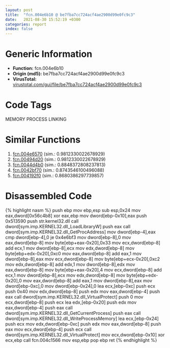 ```yaml
---
layout: post
title:  "fcn.004e6b10 @ be7fba7cc724acf4ae2900d99e0fc9c3"
date:   2021-08-30 15:52:19 +0300
categories: report
index: false
---
```


# Generic Information
- **Function:** fcn.004e6b10
- **Origin (md5):** be7fba7cc724acf4ae2900d99e0fc9c3
- **VirusTotal:** [virustotal.com/gui/file/be7fba7cc724acf4ae2900d99e0fc9c3][virustotal_ref]

# Code Tags
<span class="tag" id="MEMORY">MEMORY</span>
<span class="tag" id="PROCESS">PROCESS</span>
<span class="tag" id="LINKING">LINKING</span>


# Similar Functions

1. [fcn.004e6570][similar_1_ref] (sim.: 0.9812330022678929)
2. [fcn.00494d20][similar_2_ref] (sim.: 0.9812330022678929)
3. [fcn.0044d4b0][similar_3_ref] (sim.: 0.8848372808237813)
4. [fcn.0042bf70][similar_4_ref] (sim.: 0.8743546100496088)
5. [fcn.004192f0][similar_5_ref] (sim.: 0.8680386297739857)


# Disassembled Code

{% highlight nasm %}
push ebp
mov ebp,esp
sub esp,0x24
mov eax,dword[0x56c4b8]
xor eax,ebp
mov dword[ebp-0x10],eax
push 0x513590
push str.kernel32.dll
call dword[sym.imp.KERNEL32.dll_LoadLibraryW]
push eax
call dword[sym.imp.KERNEL32.dll_GetProcAddress]
mov dword[ebp-4],eax
cmp dword[ebp-4],0
je 0x4e6bf3
mov dword[ebp-8],0
mov eax,dword[ebp-8]
mov byte[ebp+eax-0x20],0x33
mov ecx,dword[ebp-8]
add ecx,1
mov dword[ebp-8],ecx
mov edx,dword[ebp-8]
mov byte[ebp+edx-0x20],0xc0
mov eax,dword[ebp-8]
add eax,1
mov dword[ebp-8],eax
mov ecx,dword[ebp-8]
mov byte[ebp+ecx-0x20],0xc2
mov edx,dword[ebp-8]
add edx,1
mov dword[ebp-8],edx
mov eax,dword[ebp-8]
mov byte[ebp+eax-0x20],4
mov ecx,dword[ebp-8]
add ecx,1
mov dword[ebp-8],ecx
mov edx,dword[ebp-8]
mov byte[ebp+edx-0x20],0
mov eax,dword[ebp-8]
add eax,1
mov dword[ebp-8],eax
mov dword[ebp-0xc],0
mov dword[ebp-0x24],0
lea ecx,[ebp-0xc]
push ecx
push 0x40
mov edx,dword[ebp-8]
push edx
mov eax,dword[ebp-4]
push eax
call dword[sym.imp.KERNEL32.dll_VirtualProtect]
push 0
mov ecx,dword[ebp-8]
push ecx
lea edx,[ebp-0x20]
push edx
mov eax,dword[ebp-4]
push eax
call dword[sym.imp.KERNEL32.dll_GetCurrentProcess]
push eax
call dword[sym.imp.KERNEL32.dll_WriteProcessMemory]
lea ecx,[ebp-0x24]
push ecx
mov edx,dword[ebp-0xc]
push edx
mov eax,dword[ebp-8]
push eax
mov ecx,dword[ebp-4]
push ecx
call dword[sym.imp.KERNEL32.dll_VirtualProtect]
mov ecx,dword[ebp-0x10]
xor ecx,ebp
call fcn.004c1566
mov esp,ebp
pop ebp
ret
{% endhighlight %}


[similar_1_ref]: /report/fcn.004e6570@279a61b1e76da49531f1f16fd1102a2d
[similar_2_ref]: /report/fcn.00494d20@289859175c221b107317af7727d26c17
[similar_3_ref]: /report/fcn.0044d4b0@279a61b1e76da49531f1f16fd1102a2d
[similar_4_ref]: /report/fcn.0042bf70@279a61b1e76da49531f1f16fd1102a2d
[similar_5_ref]: /report/fcn.004192f0@279a61b1e76da49531f1f16fd1102a2d
[virustotal_ref]: https://www.virustotal.com/gui/file/be7fba7cc724acf4ae2900d99e0fc9c3